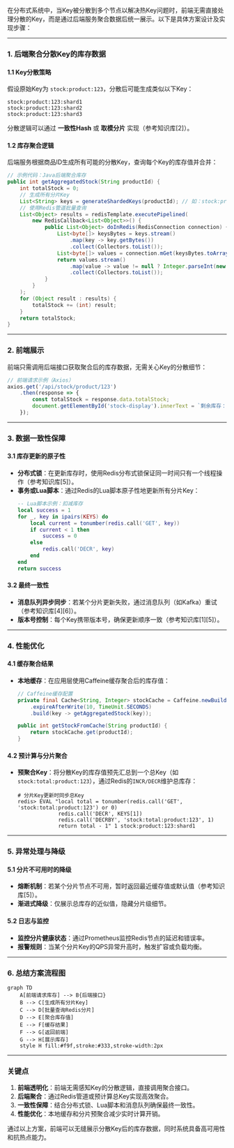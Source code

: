 在分布式系统中，当Key被分散到多个节点以解决热Key问题时，前端无需直接处理分散的Key，而是通过后端服务聚合数据后统一展示。以下是具体方案设计及实现步骤：

---

### **1. 后端聚合分散Key的库存数据**
#### **1.1 Key分散策略**
假设原始Key为 `stock:product:123`，分散后可能生成类似以下Key：
```plaintext
stock:product:123:shard1
stock:product:123:shard2
stock:product:123:shard3
```
分散逻辑可以通过 **一致性Hash** 或 **取模分片** 实现（参考知识库[2]）。

#### **1.2 库存聚合逻辑**
后端服务根据商品ID生成所有可能的分散Key，查询每个Key的库存值并合并：
```java
// 示例代码：Java后端聚合库存
public int getAggregatedStock(String productId) {
    int totalStock = 0;
    // 生成所有分片Key
    List<String> keys = generateShardedKeys(productId); // 如：stock:product:123:shard1, ...
    // 使用Redis管道批量查询
    List<Object> results = redisTemplate.executePipelined(
        new RedisCallback<List<Object>>() {
            public List<Object> doInRedis(RedisConnection connection) {
                List<byte[]> keysBytes = keys.stream()
                    .map(key -> key.getBytes())
                    .collect(Collectors.toList());
                List<byte[]> values = connection.mGet(keysBytes.toArray(new byte[0][]));
                return values.stream()
                    .map(value -> value != null ? Integer.parseInt(new String(value)) : 0)
                    .collect(Collectors.toList());
            }
        }
    );
    for (Object result : results) {
        totalStock += (int) result;
    }
    return totalStock;
}
```

---

### **2. 前端展示**
前端只需调用后端接口获取聚合后的库存数据，无需关心Key的分散细节：
```javascript
// 前端请求示例（Axios）
axios.get('/api/stock/product/123')
    .then(response => {
        const totalStock = response.data.totalStock;
        document.getElementById('stock-display').innerText = `剩余库存：${totalStock}`;
    });
```

---

### **3. 数据一致性保障**
#### **3.1 库存更新的原子性**
- **分布式锁**：在更新库存时，使用Redis分布式锁保证同一时间只有一个线程操作（参考知识库[5]）。
- **事务或Lua脚本**：通过Redis的Lua脚本原子性地更新所有分片Key：
  ```lua
  -- Lua脚本示例：扣减库存
  local success = 1
  for _, key in ipairs(KEYS) do
      local current = tonumber(redis.call('GET', key))
      if current < 1 then
          success = 0
      else
          redis.call('DECR', key)
      end
  end
  return success
  ```

#### **3.2 最终一致性**
- **消息队列异步同步**：若某个分片更新失败，通过消息队列（如Kafka）重试（参考知识库[4][6]）。
- **版本号控制**：每个Key携带版本号，确保更新顺序一致（参考知识库[1][5]）。

---

### **4. 性能优化**
#### **4.1 缓存聚合结果**
- **本地缓存**：在应用层使用Caffeine缓存聚合后的库存值：
  ```java
  // Caffeine缓存配置
  private final Cache<String, Integer> stockCache = Caffeine.newBuilder()
      .expireAfterWrite(10, TimeUnit.SECONDS)
      .build(key -> getAggregatedStock(key));
  
  public int getStockFromCache(String productId) {
      return stockCache.get(productId);
  }
  ```

#### **4.2 预计算与分片聚合**
- **预聚合Key**：将分散Key的库存值预先汇总到一个总Key（如 `stock:total:product:123`），通过Redis的`INCR/DECR`维护总库存：
  ```plaintext
  # 分片Key更新时同步总Key
  redis> EVAL "local total = tonumber(redis.call('GET', 'stock:total:product:123') or 0)
               redis.call('DECR', KEYS[1])
               redis.call('DECRBY', 'stock:total:product:123', 1)
               return total - 1" 1 stock:product:123:shard1
  ```

---

### **5. 异常处理与降级**
#### **5.1 分片不可用时的降级**
- **熔断机制**：若某个分片节点不可用，暂时返回最近缓存值或默认值（参考知识库[5]）。
- **渐进式降级**：仅展示总库存的近似值，隐藏分片级细节。

#### **5.2 日志与监控**
- **监控分片健康状态**：通过Prometheus监控Redis节点的延迟和错误率。
- **报警规则**：当某个分片Key的QPS异常升高时，触发扩容或负载均衡。

---

### **6. 总结方案流程图**
```mermaid
graph TD
    A[前端请求库存] --> B{后端接口}
    B --> C[生成所有分片Key]
    C --> D[批量查询Redis分片]
    D --> E[聚合库存值]
    E --> F[缓存结果]
    F --> G[返回前端]
    G --> H[展示库存]
    style H fill:#f9f,stroke:#333,stroke-width:2px
```

---

### **关键点**
1. **前端透明化**：前端无需感知Key的分散逻辑，直接调用聚合接口。
2. **后端聚合**：通过Redis管道或预计算总Key实现高效聚合。
3. **一致性保障**：结合分布式锁、Lua脚本和消息队列确保最终一致性。
4. **性能优化**：本地缓存和分片预聚合减少实时计算开销。

通过以上方案，前端可以无缝展示分散Key后的库存数据，同时系统具备高可用性和抗热点能力。

